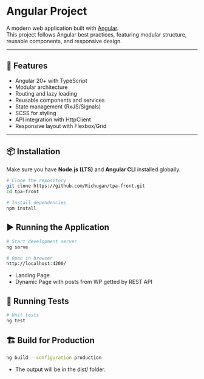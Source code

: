 # Angular Project

A modern web application built with [Angular](https://angular.io/).  
This project follows Angular best practices, featuring modular structure, reusable components, and responsive design.

---

## 🚀 Features

- Angular 20+ with TypeScript
- Modular architecture
- Routing and lazy loading
- Reusable components and services
- State management (RxJS/Signals)
- SCSS for styling
- API integration with HttpClient
- Responsive layout with Flexbox/Grid

---

## 📦 Installation

Make sure you have **Node.js (LTS)** and **Angular CLI** installed globally.

```bash
# Clone the repository
git clone https://github.com/Richugan/tpa-front.git
cd tpa-front

# Install dependencies
npm install
```

## ▶️ Running the Application

```bash
# Start development server
ng serve

# Open in browser
http://localhost:4200/
```

- Landing Page
- Dynamic Page with posts from WP getted by REST API

## 🧪 Running Tests

```bash
# Unit tests
ng test
```

## 🏗️ Build for Production

```bash
ng build --configuration production
```

- The output will be in the dist/ folder.

